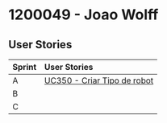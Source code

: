 # 1200049 - Joao Wolff

## User Stories

| Sprint | User Stories                                                                                                                                                                                                                                                                                                                                                                                                                                                                                                                     |
|:-------|:---------------------------------------------------------------------------------------------------------------------------------------------------------------------------------------------------------------------------------------------------------------------------------------------------------------------------------------------------------------------------------------------------------------------------------------------------------------------------------------------------------------------------------|
| A      | [UC350 - Criar Tipo de robot](../../UserStories/UC390_pesquisarRobots.md)<br/> |
| B      |                                                                                                                                                                                                                                                                                                                                                                                                                                                                                                                                  |
| C      |                                                                                                                                                                                                                                                                                                                                                                                                                                                                                                                                  |